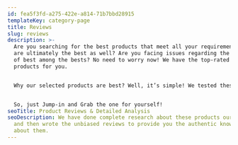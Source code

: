 ```yaml
---
id: fea5f3fd-a275-422e-a814-71b7bbd28915
templateKey: category-page
title: Reviews
slug: reviews
description: >-
  Are you searching for the best products that meet all your requirements and
  are ultimately the best as well? Are you facing issues regarding the selection
  of best among the bests? No need to worry now! We have the top-rated and best
  products for you. 


  Why our selected products are best? Well, it’s simple! We tested these products ourselves and then write the unbiased reviews to provide you the authentic knowledge about them. 


  So, just Jump-in and Grab the one for yourself!
seoTitle: Product Reviews & Detailed Analysis
seoDescription: We have done complete research about these products ourselves
  and then wrote the unbiased reviews to provide you the authentic knowledge
  about them.
---
```

